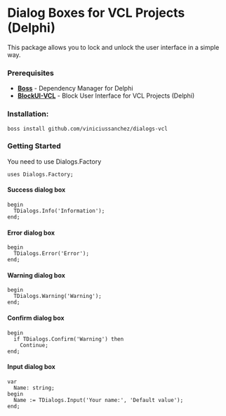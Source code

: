 # Dialog Boxes for VCL Projects (Delphi)
This package allows you to lock and unlock the user interface in a simple way.

### Prerequisites
 * [**Boss**](https://github.com/HashLoad/boss) - Dependency Manager for Delphi
 * [**BlockUI-VCL**](https://github.com/viniciussanchez/blockui-vcl) - Block User Interface for VCL Projects (Delphi)
 
### Installation: 
```
boss install github.com/viniciussanchez/dialogs-vcl
```

### Getting Started
You need to use Dialogs.Factory
```
uses Dialogs.Factory;
```

#### Success dialog box
```
begin
  TDialogs.Info('Information');
end;
``` 

#### Error dialog box
```
begin
  TDialogs.Error('Error');
end;
``` 

#### Warning dialog box
```
begin
  TDialogs.Warning('Warning');
end;
``` 

#### Confirm dialog box
```
begin
  if TDialogs.Confirm('Warning') then
    Continue;
end;
``` 

#### Input dialog box
```
var
  Name: string;
begin
  Name := TDialogs.Input('Your name:', 'Default value');
end;
``` 
